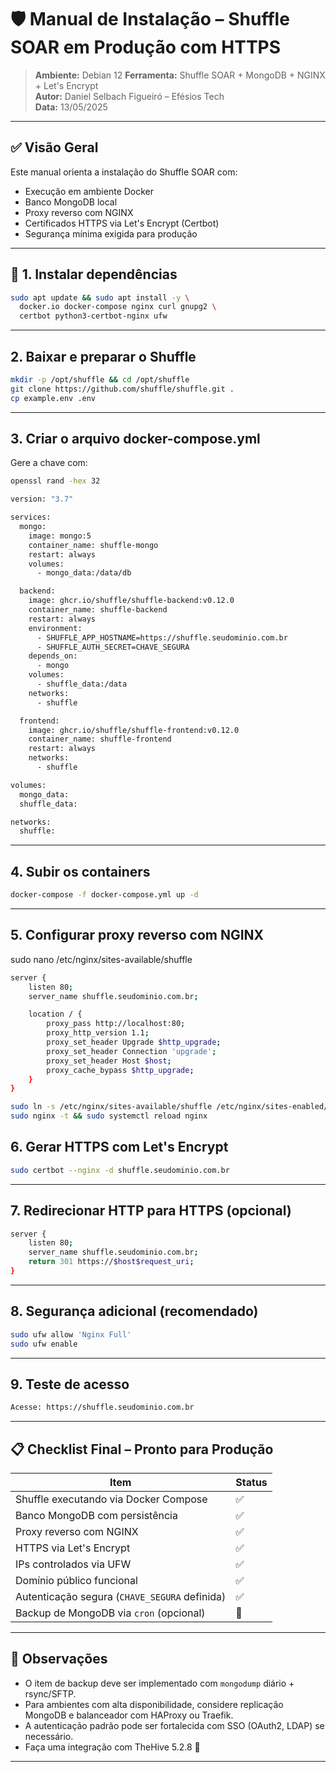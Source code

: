 # 🛡️ Manual de Instalação – Shuffle SOAR em Produção com HTTPS

> **Ambiente:** Debian 12 
> **Ferramenta:** Shuffle SOAR + MongoDB + NGINX + Let's Encrypt  
> **Autor:** Daniel Selbach Figueiró – Efésios Tech  
> **Data:** 13/05/2025  

---

## ✅ Visão Geral

Este manual orienta a instalação do Shuffle SOAR com:

- Execução em ambiente Docker
- Banco MongoDB local
- Proxy reverso com NGINX
- Certificados HTTPS via Let's Encrypt (Certbot)
- Segurança mínima exigida para produção

---

## 🔧 1. Instalar dependências

```bash
sudo apt update && sudo apt install -y \
  docker.io docker-compose nginx curl gnupg2 \
  certbot python3-certbot-nginx ufw
```

---

## 2. Baixar e preparar o Shuffle

```bash
mkdir -p /opt/shuffle && cd /opt/shuffle
git clone https://github.com/shuffle/shuffle.git .
cp example.env .env
```

---

## 3. Criar o arquivo docker-compose.yml

Gere a chave com:
```bash
openssl rand -hex 32
```

```bash
version: "3.7"

services:
  mongo:
    image: mongo:5
    container_name: shuffle-mongo
    restart: always
    volumes:
      - mongo_data:/data/db

  backend:
    image: ghcr.io/shuffle/shuffle-backend:v0.12.0
    container_name: shuffle-backend
    restart: always
    environment:
      - SHUFFLE_APP_HOSTNAME=https://shuffle.seudominio.com.br
      - SHUFFLE_AUTH_SECRET=CHAVE_SEGURA
    depends_on:
      - mongo
    volumes:
      - shuffle_data:/data
    networks:
      - shuffle

  frontend:
    image: ghcr.io/shuffle/shuffle-frontend:v0.12.0
    container_name: shuffle-frontend
    restart: always
    networks:
      - shuffle

volumes:
  mongo_data:
  shuffle_data:

networks:
  shuffle:

```

---

## 4. Subir os containers

```bash
docker-compose -f docker-compose.yml up -d
```

---

## 5. Configurar proxy reverso com NGINX
sudo nano /etc/nginx/sites-available/shuffle

```bash
server {
    listen 80;
    server_name shuffle.seudominio.com.br;

    location / {
        proxy_pass http://localhost:80;
        proxy_http_version 1.1;
        proxy_set_header Upgrade $http_upgrade;
        proxy_set_header Connection 'upgrade';
        proxy_set_header Host $host;
        proxy_cache_bypass $http_upgrade;
    }
}
```

```bash
sudo ln -s /etc/nginx/sites-available/shuffle /etc/nginx/sites-enabled/
sudo nginx -t && sudo systemctl reload nginx
```

## 6. Gerar HTTPS com Let's Encrypt

```bash
sudo certbot --nginx -d shuffle.seudominio.com.br
```

---

## 7. Redirecionar HTTP para HTTPS (opcional)

```bash
server {
    listen 80;
    server_name shuffle.seudominio.com.br;
    return 301 https://$host$request_uri;
}

```

---

## 8. Segurança adicional (recomendado)

```bash
sudo ufw allow 'Nginx Full'
sudo ufw enable
```

---

## 9. Teste de acesso
```bash
Acesse: https://shuffle.seudominio.com.br
```

---

## 📋 Checklist Final – Pronto para Produção

| Item                                        | Status |
|---------------------------------------------|--------|
| Shuffle executando via Docker Compose       | ✅     |
| Banco MongoDB com persistência              | ✅     |
| Proxy reverso com NGINX                     | ✅     |
| HTTPS via Let's Encrypt                     | ✅     |
| IPs controlados via UFW                     | ✅     |
| Domínio público funcional                   | ✅     |
| Autenticação segura (`CHAVE_SEGURA` definida) | ✅     |
| Backup de MongoDB via `cron` (opcional)     | 🔲     |

---

## 🧠 Observações

- O item de backup deve ser implementado com `mongodump` diário + rsync/SFTP.
- Para ambientes com alta disponibilidade, considere replicação MongoDB e balanceador com HAProxy ou Traefik.
- A autenticação padrão pode ser fortalecida com SSO (OAuth2, LDAP) se necessário.
- Faça uma integração com TheHive 5.2.8 🔲
---

